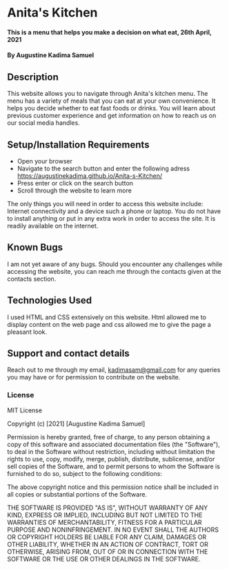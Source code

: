 # Anita's Kitchen
#### This is a menu that helps you make a decision on what eat, 26th April, 2021
#### By Augustine Kadima Samuel
## Description
This website allows you to navigate through Anita's kitchen menu. The menu has a variety of meals that you can eat at your own convenience. It helps you decide whether to eat fast foods or drinks. You will learn about previous customer experience and get information on how to reach us on our social media handles.
## Setup/Installation Requirements
* Open your browser
* Navigate to the search button and enter the following adress https://augustinekadima.github.io/Anita-s-Kitchen/
* Press enter or click on the search button
* Scroll through the website to learn more

The only things you will need in order to access this website include: Internet connectivity and a device such a phone or laptop. You do not have to install anything or put in any extra work in order to access the site. It is readily available on the internet.

## Known Bugs
I am not yet aware of any bugs. Should you encounter any challenges while accessing the website, you can reach me through the contacts given at the contacts section.
## Technologies Used
I used HTML and CSS extensively on this website. Html allowed me to display content on the web page and css allowed me to give the page a pleasant look.
## Support and contact details
Reach out to me through my email, kadimasam@gmail.com for any queries you may have or for permission to contribute on the website.
### License

MIT License

Copyright (c) [2021] [Augustine Kadima Samuel]

Permission is hereby granted, free of charge, to any person obtaining a copy
of this software and associated documentation files (the "Software"), to deal
in the Software without restriction, including without limitation the rights
to use, copy, modify, merge, publish, distribute, sublicense, and/or sell
copies of the Software, and to permit persons to whom the Software is
furnished to do so, subject to the following conditions:

The above copyright notice and this permission notice shall be included in all
copies or substantial portions of the Software.

THE SOFTWARE IS PROVIDED "AS IS", WITHOUT WARRANTY OF ANY KIND, EXPRESS OR
IMPLIED, INCLUDING BUT NOT LIMITED TO THE WARRANTIES OF MERCHANTABILITY,
FITNESS FOR A PARTICULAR PURPOSE AND NONINFRINGEMENT. IN NO EVENT SHALL THE
AUTHORS OR COPYRIGHT HOLDERS BE LIABLE FOR ANY CLAIM, DAMAGES OR OTHER
LIABILITY, WHETHER IN AN ACTION OF CONTRACT, TORT OR OTHERWISE, ARISING FROM,
OUT OF OR IN CONNECTION WITH THE SOFTWARE OR THE USE OR OTHER DEALINGS IN THE
SOFTWARE.
